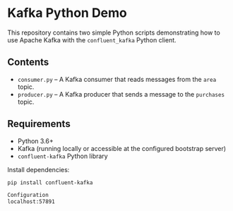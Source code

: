 # Kafka Python Demo

This repository contains two simple Python scripts demonstrating how to use Apache Kafka with the `confluent_kafka` Python client.

## Contents

- `consumer.py` – A Kafka consumer that reads messages from the `area` topic.
- `producer.py` – A Kafka producer that sends a message to the `purchases` topic.

## Requirements

- Python 3.6+
- Kafka (running locally or accessible at the configured bootstrap server)
- `confluent-kafka` Python library

Install dependencies:

```bash
pip install confluent-kafka

Configuration
localhost:57891
